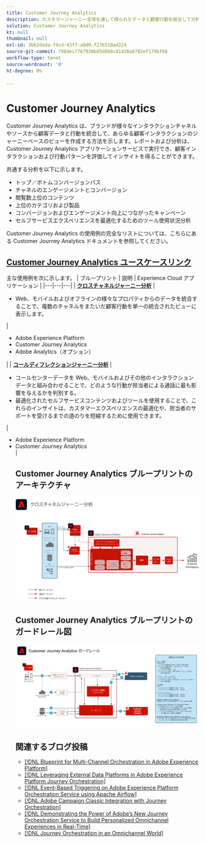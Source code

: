 ```yaml
---
title: Customer Journey Analytics
description: カスタマージャーニー全体を通して得られたデータと顧客行動を統合して分析します。
solution: Customer Journey Analytics
kt: null
thumbnail: null
exl-id: 3bb2dada-f4cd-43f7-a0d0-f276510ad224
source-git-commit: 798dec7767938b85d0b8c41438a0782ef179bf68
workflow-type: tm+mt
source-wordcount: '0'
ht-degree: 0%

---
```


# Customer Journey Analytics

Customer Journey Analytics は、ブランドが様々なインタラクションチャネルやソースから顧客データと行動を統合して、あらゆる顧客インタラクションのジャーニーベースのビューを作成する方法を示します。レポートおよび分析は、Customer Journey Analytics アプリケーションサービスで実行でき、顧客インタラクションおよび行動パターンを評価してインサイトを得ることができます。

共通する分析を以下に示します。

* トップ／ボトムコンバージョンパス
* チャネルのエンゲージメントとコンバージョン
* 閲覧数上位のコンテンツ
* 上位のカテゴリおよび製品
* コンバージョンおよびエンゲージメント向上につながったキャンペーン
* セルフサービスエクスペリエンスを最適化するためのツール使用状況分析

Customer Journey Analytics の使用例の完全なリストについては、こちらにある Customer Journey Analytics ドキュメントを参照してください。

## [Customer Journey Analytics ユースケースリンク](https://experienceleague.adobe.com/docs/analytics-platform/using/cja-usecases/cja-usecases.html?lang=ja)

主な使用例を次に示します。
| ブループリント | 説明 | Experience Cloud アプリケーション |
|---|---|---|
| **[クロスチャネルジャーニー分析](https://experienceleague.adobe.com/docs/analytics-platform/using/cja-usecases/cross-channel.html?lang=ja)**  | <ul><li>Web、モバイルおよびオフラインの様々なプロパティからのデータを統合することで、複数のチャネルをまたいだ顧客行動を単一の統合されたビューに表示します。</li></ul> | <ul><li>Adobe Experience Platform</li><li>Customer Journey Analytics</li><li>Adobe Analytics（オプション）</li></ul>|
| **[コールディフレクションジャーニー分析](https://experienceleague.adobe.com/docs/analytics-platform/using/cja-usecases/call-center.html?lang=ja)** | <ul><li>コールセンターデータを Web、モバイルおよびその他のインタラクションデータと組み合わせることで、どのような行動が担当者による通話に最も影響を与えるかを判別する。</li><li>最適化されたセルフサービスコンテンツおよびツールを使用することで、これらのインサイトは、カスタマーエクスペリエンスの最適化や、担当者のサポートを受けるまでの道のりを短縮するために使用できます。  </li></ul> | <ul><li>Adobe Experience Platform</li><li>Customer Journey Analytics</li> |

## Customer Journey Analytics ブループリントのアーキテクチャ

![アーキテクチャ図](assets/CJA.svg)

## Customer Journey Analytics ブループリントのガードレール図

![ガードレール図](assets/cja_guardrails.svg)

## 関連するブログ投稿

* [[!DNL Blueprint for Multi-Channel Orchestration in Adobe Experience Platform]](https://medium.com/adobetech/blueprint-for-multi-channel-orchestration-in-adobe-experience-platform-c68317e94184)
* [[!DNL Leveraging External Data Platforms in Adobe Experience Platform Journey Orchestration]](https://medium.com/adobetech/leveraging-external-data-platforms-in-adobe-experience-platform-journey-orchestration-54fc6134fe17)
* [[!DNL Event-Based Triggering on Adobe Experience Platform Orchestration Service using Apache Airflow]](https://medium.com/adobetech/event-based-triggering-on-adobe-experience-platform-orchestration-service-using-apache-airflow-8607b28251f1)
* [[!DNL Adobe Campaign Classic Integration with Journey Orchestration]](https://medium.com/adobetech/adobe-campaign-classic-integration-with-journey-orchestration-ae577653281)
* [[!DNL Demonstrating the Power of Adobe’s New Journey Orchestration Service to Build Personalized Omnichannel Experiences in Real-Time]](https://medium.com/adobetech/demonstrating-the-power-of-adobes-new-journey-orchestration-service-to-build-personalized-aa60d88cd34)
* [[!DNL Journey Orchestration in an Omnichannel World]](https://medium.com/adobetech/journey-orchestration-in-an-omnichannel-world-3a2d32d556d9)
